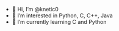 - 👋 Hi, I’m @knetic0
- 👀 I’m interested in Python, C, C++, Java
- 🌱 I’m currently learning C and Python

<!---
knetic0/knetic0 is a ✨ special ✨ repository because its `README.md` (this file) appears on your GitHub profile.
You can click the Preview link to take a look at your changes.
--->
